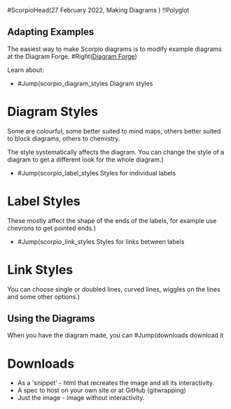 #ScorpioHead(27 February 2022, Making Diagrams )
!!Polyglot
## Adapting Examples

The easiest way to make Scorpio diagrams is to modify example diagrams at the Diagram Forge.
#Right([Diagram Forge](diagram_forge))

Learn about:

* #Jump(scorpio_diagram_styles Diagram styles
# Diagram Styles
Some are colourful, some better suited to mind maps, others better suited to block diagrams, others to chemistry. 

The style systematically affects the diagram. You can change the style of a diagram to get a different look for the whole diagram.)

* #Jump(scorpio_label_styles Styles for individual labels
# Label Styles
These mostly affect the shape of the ends of the labels, for example use chevrons to get pointed ends.)
* #Jump(scorpio_link_styles Styles for links between labels
# Link Styles
You can choose single or doubled lines, curved lines, wiggles on the lines and some other options.)

## Using the Diagrams
When you have the diagram made, you can #Jump(downloads download it 
# Downloads
* As a 'snippet' - html that recreates the image and all its interactivity.
* A spec to host on your own site or at GitHub (gitwrapping)
* Just the image - image without interactivity.
